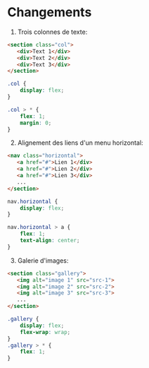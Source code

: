 # Changements

 1. Trois colonnes de texte:

 ```html
 <section class="col">
    <div>Text 1</div>
    <div>Text 2</div>
    <div>Text 3</div>
 </section>
 ```
 
```css
.col {
    display: flex;
}

.col > * {
    flex: 1;
    margin: 0;
}
```

2. Alignement des liens d'un menu horizontal:

 ```html
 <nav class="horizontal">
    <a href="#">Lien 1</div>
    <a href="#">Lien 2</div>
    <a href="#">Lien 3</div>
    ...
 </section>
 ```

```css
nav.horizontal {
    display: flex;
}

nav.horizontal > a {
    flex: 1;
    text-align: center;
}
```

3. Galerie d'images:

 ```html
 <section class="gallery">
    <img alt="image 1" src="src-1">
    <img alt="image 2" src="src-2">
    <img alt="image 3" src="src-3">
    ...
 </section>
 ```

```css
.gallery {
    display: flex;
    flex-wrap: wrap; 
}
.gallery > * {
    flex: 1;
}
```



